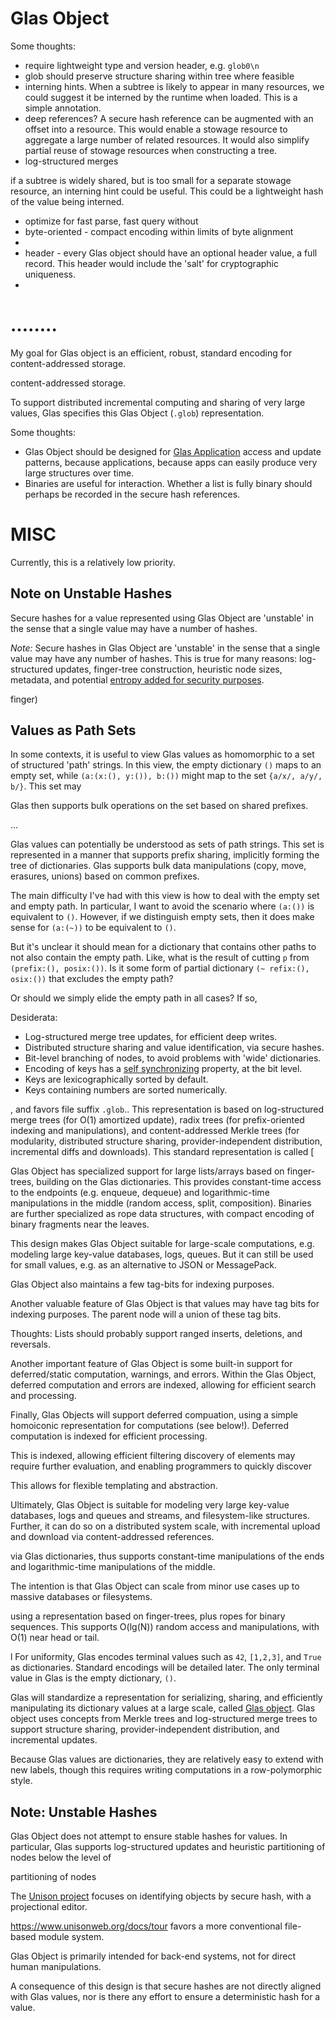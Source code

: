# Glas Object

Some thoughts:

* require lightweight type and version header, e.g. `glob0\n`
* glob should preserve structure sharing within tree where feasible
* interning hints. When a subtree is likely to appear in many resources, we could suggest it be interned by the runtime when loaded. This is a simple annotation.
* deep references? A secure hash reference can be augmented with an offset into a resource. This would enable a stowage resource to aggregate a large number of related resources. It would also simplify partial reuse of stowage resources when constructing a tree.
* log-structured merges



 if a subtree is widely shared, but is too small for a separate stowage resource, an interning hint could be useful. This could be a lightweight hash of the value being interned.
* optimize for fast parse, fast query without 
* byte-oriented - compact encoding within limits of byte alignment
* 
* header - every Glas object should have an optional header value, a full record. This header would include the 'salt' for cryptographic uniqueness.
* 

# ........ 

My goal for Glas object is an efficient, robust, standard encoding for content-addressed storage.

 content-addressed storage.


To support distributed incremental computing and sharing of very large values, Glas specifies this Glas Object (`.glob`) representation. 

Some thoughts:
* Glas Object should be designed for [Glas Application](GlasApps.md) access and update patterns, because applications, because apps can easily produce very large structures over time.
* Binaries are useful for interaction. Whether a list is fully binary should perhaps be recorded in the secure hash references.

# MISC

Currently, this is a relatively low priority.



## Note on Unstable Hashes

Secure hashes for a value represented using Glas Object are 'unstable' in the sense that a single value may have a number of hashes. 



*Note:* Secure hashes in Glas Object are 'unstable' in the sense that a single value may have any number of hashes. This is true for many reasons: log-structured updates, finger-tree construction, heuristic node sizes, metadata, and potential [entropy added for security purposes](https://tahoe-lafs.readthedocs.io/en/tahoe-lafs-1.12.1/convergence-secret.html).



finger)

## Values as Path Sets

In some contexts, it is useful to view Glas values as homomorphic to a set of structured 'path' strings. In this view, the empty dictionary `()` maps to an empty set, while `(a:(x:(), y:()), b:())` might map to the set `{a/x/, a/y/, b/}`. This set may 

 Glas then supports bulk operations on the set based on shared prefixes.


...




Glas values can potentially be understood as sets of path strings. This set is represented in a manner that supports prefix sharing, implicitly forming the tree of dictionaries. Glas supports bulk data manipulations (copy, move, erasures, unions) based on common prefixes. 

The main difficulty I've had with this view is how to deal with the empty set and empty path. In particular, I want to avoid the scenario where `(a:())` is equivalent to `()`. However, if we distinguish empty sets, then it does make sense for `(a:(~))` to be equivalent to `()`.

But it's unclear it should mean for a dictionary that contains other paths to not also contain the empty path. Like, what is the result of cutting `p` from `(prefix:(), posix:())`. Is it some form of partial dictionary `(~ refix:(), osix:())` that excludes the empty path?

Or should we simply elide the empty path in all cases? If so, 




Desiderata:

* Log-structured merge tree updates, for efficient deep writes.
* Distributed structure sharing and value identification, via secure hashes. 
* Bit-level branching of nodes, to avoid problems with 'wide' dictionaries.
* Encoding of keys has a [self synchronizing](https://en.wikipedia.org/wiki/Self-synchronizing_code) property, at the bit level.
* Keys are lexicographically sorted by default.
* Keys containing numbers are sorted numerically.


, and favors file suffix `.glob`.. This representation is based on log-structured merge trees (for O(1) amortized update), radix trees (for prefix-oriented indexing and manipulations), and content-addressed Merkle trees (for modularity, distributed structure sharing, provider-independent distribution, incremental diffs and downloads). This standard representation is called [

Glas Object has specialized support for large lists/arrays based on finger-trees, building on the Glas dictionaries. This provides constant-time access to the endpoints (e.g. enqueue, dequeue) and logarithmic-time manipulations in the middle (random access, split, composition). Binaries are further specialized as rope data structures, with compact encoding of binary fragments near the leaves.

This design makes Glas Object suitable for large-scale computations, e.g. modeling large key-value databases, logs, queues. But it can still be used for small values, e.g. as an alternative to JSON or MessagePack.

Glas Object also maintains a few tag-bits for indexing purposes. 

Another valuable feature of Glas Object is that values may have tag bits for indexing purposes. The parent node will a union of these tag bits.

Thoughts: Lists should probably support ranged inserts, deletions, and reversals.


Another important feature of Glas Object is some built-in support for deferred/static computation, warnings, and errors. Within the Glas Object, deferred computation and errors are indexed, allowing for efficient search and processing.


Finally, Glas Objects will support deferred compuation, using a simple homoiconic representation for computations (see below!). Deferred computation is indexed for efficient processing. 

This is indexed, allowing efficient filtering discovery of elements may require further evaluation, and enabling programmers to quickly discover








 This allows for flexible templating and abstraction.

Ultimately, Glas Object is suitable for modeling very large key-value databases, logs and queues and streams, and filesystem-like structures. Further, it can do so on a distributed system scale, with incremental upload and download via content-addressed references.





via Glas dictionaries, thus supports constant-time manipulations of the ends and logarithmic-time manipulations of the middle.

The intention is that Glas Object can scale from minor use cases up to massive databases or filesystems. 




 using a representation based on finger-trees, plus ropes for binary sequences. This supports O(lg(N)) random access and manipulations, with O(1) near head or tail.



l
For uniformity, Glas encodes terminal values such as `42`, `[1,2,3]`, and `True` as dictionaries. Standard encodings will be detailed later. The only terminal value in Glas is the empty dictionary, `()`.

Glas will standardize a representation for serializing, sharing, and efficiently manipulating its dictionary values at a large scale, called [Glas object](GlasObject.md). Glas object uses concepts from Merkle trees and log-structured merge trees to support structure sharing, provider-independent distribution, and incremental updates.

Because Glas values are dictionaries, they are relatively easy to extend with new labels, though this requires writing computations in a row-polymorphic style.

## Note: Unstable Hashes

Glas Object does not attempt to ensure stable hashes for values. In particular, Glas supports log-structured updates and heuristic partitioning of nodes below the level of 

 partitioning of nodes

The [Unison project](https://www.unisonweb.org/docs/tour) focuses on identifying objects by secure hash, with a projectional editor. 


https://www.unisonweb.org/docs/tour
 favors a more conventional file-based module system.

Glas Object is primarily intended for back-end systems, not for direct human manipulations. 

A consequence of this design is that secure hashes are not directly aligned with Glas values, nor is there any effort to ensure a deterministic hash for a value.

